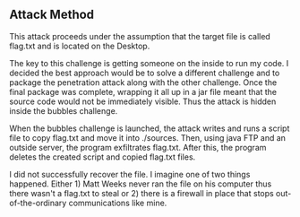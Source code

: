 ## Attack Method ##

This attack proceeds under the assumption that the target file is called flag.txt and is located on the Desktop.

The key to this challenge is getting someone on the inside to run my code. I decided the best approach would be to solve a different challenge and to package the penetration attack along with the other challenge. Once the final package was complete, wrapping it all up in a jar file meant that the source code would not be immediately visible. Thus the attack is hidden inside the bubbles challenge.

When the bubbles challenge is launched, the attack  writes and runs a script file to copy flag.txt and move it into ./sources. Then, using java FTP and an outside server, the program exfiltrates flag.txt. After this, the program deletes the created script and copied flag.txt files.

I did not successfully recover the file. I imagine one of two things happened. Either 1) Matt Weeks never ran the file on his computer thus there wasn't a flag.txt to steal or 2) there is a firewall in place that stops out-of-the-ordinary communications like mine.
